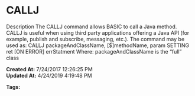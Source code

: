 # CALLJ

Description The CALLJ command allows BASIC to call a Java method. CALLJ is useful when using third party applications offering a Java API (for example, publish and subscribe, messaging, etc.). The command may be used as: CALLJ packageAndClassName, [$]methodName, param SETTING ret [ON ERROR] errStatment Where: packageAndClassName is the “full” class   

**Created At:** 7/24/2017 12:26:25 PM  
**Updated At:** 4/24/2019 4:19:48 PM  

**Tags:**
<badge text='caljee' vertical='middle' />
<badge text='java' vertical='middle' />
<badge text='callj' vertical='middle' />
